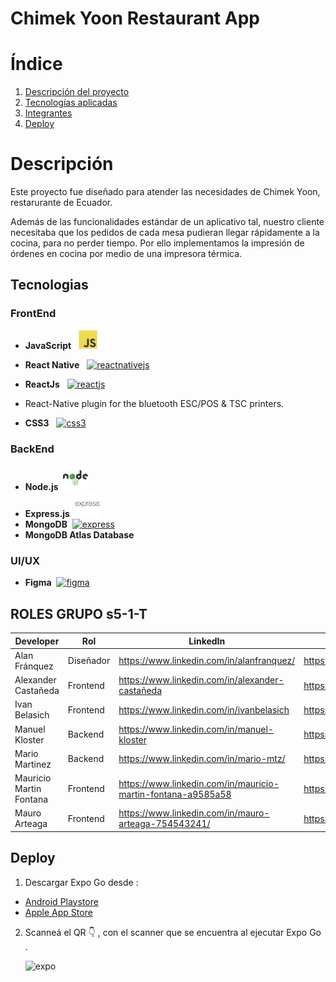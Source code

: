 # Chimek Yoon Restaurant App

# Índice

1. [Descripción del proyecto](#descripcion)
2. [Tecnologías aplicadas](#tecnologias)
3. [Integrantes](#roles)
4. [Deploy](#deploy)

<a name="descripcion"></a>

# Descripción

Este proyecto fue diseñado para atender las necesidades de Chimek Yoon, restarurante de Ecuador.

Además de las funcionalidades estándar de un aplicativo tal, nuestro cliente necesitaba que los pedidos de cada mesa pudieran llegar rápidamente a la cocina, para no perder tiempo. Por ello implementamos la impresión de órdenes en cocina por medio de una impresora térmica.

<a name="tecnologias"></a>

## Tecnologias

### **FrontEnd**

-   **JavaScript** &nbsp; <a href="https://developer.mozilla.org/en-US/docs/Web/JavaScript" rel="nofollow"> <img src="https://raw.githubusercontent.com/devicons/devicon/master/icons/javascript/javascript-original.svg" alt="javascript"  width="30" height="30" style="max-width: 100%;"> </a>

*   **React Native** &nbsp; <a href="https://reactnative.dev/" rel="nofollow"> <img src="https://cdn.icon-icons.com/icons2/2415/PNG/96/react_original_wordmark_logo_icon_146375.png" alt="reactnativejs" width="30" height="30" style="max-width: 100%;"> </a>

*   **ReactJs** &nbsp; <a href="https://reactjs.org/" rel="nofollow"> <img src="https://cdn.icon-icons.com/icons2/2415/PNG/96/react_original_wordmark_logo_icon_146375.png" alt="reactjs" width="30" height="30" style="max-width: 100%;"> </a>

- React-Native plugin for the bluetooth ESC/POS & TSC printers.

-   **CSS3** &nbsp; <a href="https://www.w3schools.com/css/" rel="nofollow"> <img src="https://cdn.icon-icons.com/icons2/2107/PNG/96/file_type_css_icon_130661.png" alt="css3" width="30" height="30" style="max-width: 100%;"> </a>


### **BackEnd**

-   **Node.js**&nbsp; <a href="https://nodejs.org" rel="nofollow"> <img src="https://raw.githubusercontent.com/devicons/devicon/master/icons/nodejs/nodejs-original-wordmark.svg" alt="nodejs" width="40" height="40" style="max-width: 100%;"> </a>
-   **Express.js**&nbsp; <a href="https://expressjs.com" rel="nofollow"> <img src="https://raw.githubusercontent.com/devicons/devicon/master/icons/express/express-original-wordmark.svg" alt="express" width="40" height="40" style="max-width: 100%;"> </a>
-   **MongoDB**&nbsp; <a href="https://www.mongodb.com/es" rel="nofollow"> <img src="https://nakedsecurity.sophos.com/wp-content/uploads/sites/2/2017/01/mongodb.png?w=775" alt="express" width="40" height="40" style="max-width: 100%;"> </a>
-   **MongoDB Atlas Database**

### **UI/UX**

-   **Figma**&nbsp; <a href="https://www.figma.com/" rel="nofollow"> <img src="https://camo.githubusercontent.com/ed93c2b000a76ceaad1503e7eb9356591b885227e82a36a005b9d3498b303ba5/68747470733a2f2f7777772e766563746f726c6f676f2e7a6f6e652f6c6f676f732f6669676d612f6669676d612d69636f6e2e737667" alt="figma" width="25" height="25" data-canonical-src="https://www.vectorlogo.zone/logos/figma/figma-icon.svg" style="max-width: 100%;"> </a>

<a name="roles"></a>

## ROLES GRUPO s5-1-T

| Developer               | Rol      | LinkedIn                                             | GitHub - Behance                    |
| ----------------------- | -------- | ---------------------------------------------------- | ----------------------------------- |
| Alan Fránquez          | Diseñador  | https://www.linkedin.com/in/alanfranquez/           | https://www.behance.net/AlanFranquez        |
| Alexander Castañeda     | Frontend | https://www.linkedin.com/in/alexander-castañeda       | https://github.com/iwill88       |
| Ivan Belasich     | Frontend | https://www.linkedin.com/in/ivanbelasich      | https://github.com/ivanbelasich       |
| Manuel Kloster          | Backend  | https://www.linkedin.com/in/manuel-kloster           | https://github.com/makloster/        |
| Mario Martinez | Backend | https://www.linkedin.com/in/mario-mtz/ | https://github.com/soymariomtz  |
| Mauricio Martin Fontana | Frontend | https://www.linkedin.com/in/mauricio-martin-fontana-a9585a58 | https://github.com/peladoo  |
| Mauro Arteaga           | Frontend | https://www.linkedin.com/in/mauro-arteaga-754543241/ | https://github.com/Mauroskyer       |


<a name="deploy"></a>

## Deploy

1. Descargar Expo Go desde :

-   [Android Playstore](https://play.google.com/store/apps/details?id=host.exp.exponent)
-   [Apple App Store](https://apps.apple.com/es/app/expo-go/id982107779)

2. Scanneá el QR 👇 , con el scanner que se encuentra al ejecutar Expo Go .

   <img src="https://cdn.discordapp.com/attachments/1038477510628880488/1050641250862243911/chimek.png" alt="expo" width="200" height="200" >

